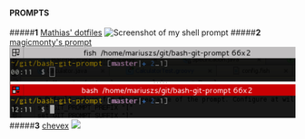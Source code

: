 #### PROMPTS
#####**1** [Mathias' dotfiles](https://github.com/mathiasbynens/dotfiles) 
![Screenshot of my shell prompt](http://i.imgur.com/EkEtphC.png)
#####**2** [magicmonty's prompt](https://github.com/magicmonty/bash-git-prompt)
![](https://github.com/magicmonty/bash-git-prompt/raw/master/gitprompt.png)
#####**3** [chevex](https://github.com/chevex/dotfiles/blob/master/.shell_prompt.sh)
![](http://i.imgur.com/5yAl9VV.gif)


